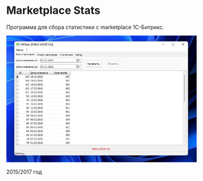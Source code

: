 # Marketplace Stats

Программа для сбора статистики с marketplace 1С-Битрикс.

![Main screen](https://github.com/agrebnevru/marketplace_stats/raw/master/screen1.jpg)

2015/2017 год
